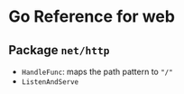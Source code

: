 # Go Reference for web

## Package `net/http`

* `HandleFunc`: maps the path pattern to `"/"`
* `ListenAndServe`
